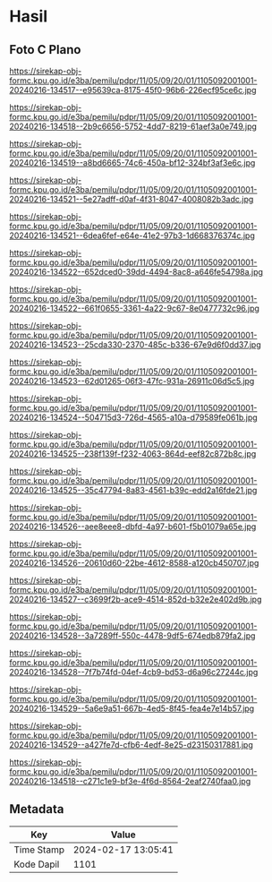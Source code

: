 # Hasil

## Foto C Plano

https://sirekap-obj-formc.kpu.go.id/e3ba/pemilu/pdpr/11/05/09/20/01/1105092001001-20240216-134517--e95639ca-8175-45f0-96b6-226ecf95ce6c.jpg

https://sirekap-obj-formc.kpu.go.id/e3ba/pemilu/pdpr/11/05/09/20/01/1105092001001-20240216-134518--2b9c6656-5752-4dd7-8219-61aef3a0e749.jpg

https://sirekap-obj-formc.kpu.go.id/e3ba/pemilu/pdpr/11/05/09/20/01/1105092001001-20240216-134519--a8bd6665-74c6-450a-bf12-324bf3af3e6c.jpg

https://sirekap-obj-formc.kpu.go.id/e3ba/pemilu/pdpr/11/05/09/20/01/1105092001001-20240216-134521--5e27adff-d0af-4f31-8047-4008082b3adc.jpg

https://sirekap-obj-formc.kpu.go.id/e3ba/pemilu/pdpr/11/05/09/20/01/1105092001001-20240216-134521--6dea6fef-e64e-41e2-97b3-1d668376374c.jpg

https://sirekap-obj-formc.kpu.go.id/e3ba/pemilu/pdpr/11/05/09/20/01/1105092001001-20240216-134522--652dced0-39dd-4494-8ac8-a646fe54798a.jpg

https://sirekap-obj-formc.kpu.go.id/e3ba/pemilu/pdpr/11/05/09/20/01/1105092001001-20240216-134522--661f0655-3361-4a22-9c67-8e0477732c96.jpg

https://sirekap-obj-formc.kpu.go.id/e3ba/pemilu/pdpr/11/05/09/20/01/1105092001001-20240216-134523--25cda330-2370-485c-b336-67e9d6f0dd37.jpg

https://sirekap-obj-formc.kpu.go.id/e3ba/pemilu/pdpr/11/05/09/20/01/1105092001001-20240216-134523--62d01265-06f3-47fc-931a-26911c06d5c5.jpg

https://sirekap-obj-formc.kpu.go.id/e3ba/pemilu/pdpr/11/05/09/20/01/1105092001001-20240216-134524--504715d3-726d-4565-a10a-d79589fe061b.jpg

https://sirekap-obj-formc.kpu.go.id/e3ba/pemilu/pdpr/11/05/09/20/01/1105092001001-20240216-134525--238f139f-f232-4063-864d-eef82c872b8c.jpg

https://sirekap-obj-formc.kpu.go.id/e3ba/pemilu/pdpr/11/05/09/20/01/1105092001001-20240216-134525--35c47794-8a83-4561-b39c-edd2a16fde21.jpg

https://sirekap-obj-formc.kpu.go.id/e3ba/pemilu/pdpr/11/05/09/20/01/1105092001001-20240216-134526--aee8eee8-dbfd-4a97-b601-f5b01079a65e.jpg

https://sirekap-obj-formc.kpu.go.id/e3ba/pemilu/pdpr/11/05/09/20/01/1105092001001-20240216-134526--20610d60-22be-4612-8588-a120cb450707.jpg

https://sirekap-obj-formc.kpu.go.id/e3ba/pemilu/pdpr/11/05/09/20/01/1105092001001-20240216-134527--c3699f2b-ace9-4514-852d-b32e2e402d9b.jpg

https://sirekap-obj-formc.kpu.go.id/e3ba/pemilu/pdpr/11/05/09/20/01/1105092001001-20240216-134528--3a7289ff-550c-4478-9df5-674edb879fa2.jpg

https://sirekap-obj-formc.kpu.go.id/e3ba/pemilu/pdpr/11/05/09/20/01/1105092001001-20240216-134528--7f7b74fd-04ef-4cb9-bd53-d6a96c27244c.jpg

https://sirekap-obj-formc.kpu.go.id/e3ba/pemilu/pdpr/11/05/09/20/01/1105092001001-20240216-134529--5a6e9a51-667b-4ed5-8f45-fea4e7e14b57.jpg

https://sirekap-obj-formc.kpu.go.id/e3ba/pemilu/pdpr/11/05/09/20/01/1105092001001-20240216-134529--a427fe7d-cfb6-4edf-8e25-d23150317881.jpg

https://sirekap-obj-formc.kpu.go.id/e3ba/pemilu/pdpr/11/05/09/20/01/1105092001001-20240216-134518--c271c1e9-bf3e-4f6d-8564-2eaf2740faa0.jpg


## Metadata

| Key        | Value               |
| ---------- | ------------------- |
| Time Stamp | 2024-02-17 13:05:41 |
| Kode Dapil | 1101                |



